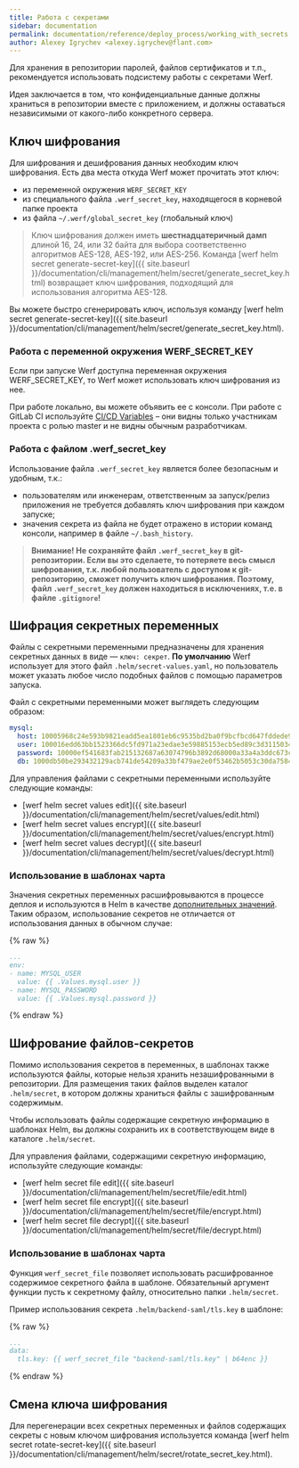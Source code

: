 ```yaml
---
title: Работа с секретами
sidebar: documentation
permalink: documentation/reference/deploy_process/working_with_secrets.html
author: Alexey Igrychev <alexey.igrychev@flant.com>
---
```


Для хранения в репозитории паролей, файлов сертификатов и т.п., рекомендуется использовать подсистему работы с секретами Werf.

Идея заключается в том, что конфиденциальные данные должны храниться в репозитории вместе с приложением, и должны оставаться независимыми от какого-либо конкретного сервера.

## Ключ шифрования

Для шифрования и дешифрования данных необходим ключ шифрования. Есть два места откуда Werf может прочитать этот ключ:
* из переменной окружения `WERF_SECRET_KEY`
* из специального файла `.werf_secret_key`, находящегося в корневой папке проекта
* из файла `~/.werf/global_secret_key` (глобальный ключ)

> Ключ шифрования должен иметь **шестнадцатеричный дамп** длиной 16, 24, или 32 байта для выбора соответственно алгоритмов AES-128, AES-192, или AES-256. Команда [werf helm secret generate-secret-key]({{ site.baseurl }}/documentation/cli/management/helm/secret/generate_secret_key.html) возвращает ключ шифрования, подходящий для использования алгоритма AES-128.

Вы можете быстро сгенерировать ключ, используя команду [werf helm secret generate-secret-key]({{ site.baseurl }}/documentation/cli/management/helm/secret/generate_secret_key.html).

### Работа с переменной окружения WERF_SECRET_KEY

Если при запуске Werf доступна переменная окружения WERF_SECRET_KEY, то Werf может использовать ключ шифрования из нее.

При работе локально, вы можете объявить ее с консоли. При работе с GitLab CI используйте [CI/CD Variables](https://docs.gitlab.com/ee/ci/variables/#variables) – они видны только участникам проекта с ролью master и не видны обычным разработчикам.

### Работа с файлом .werf_secret_key

Использование файла `.werf_secret_key` является более безопасным и удобным, т.к.:
* пользователям или инженерам, ответственным за запуск/релиз приложения не требуется добавлять ключ шифрования при каждом запуске;
* значения секрета из файла не будет отражено в истории команд консоли, например в файле `~/.bash_history`.

> **Внимание! Не сохраняйте файл `.werf_secret_key` в git-репозитории. Если вы это сделаете, то потеряете весь смысл шифрования, т.к. любой пользователь с доступом к git-репозиторию, сможет получить ключ шифрования. Поэтому, файл `.werf_secret_key` должен находиться  в исключениях, т.е. в файле `.gitignore`!**

## Шифрация секретных переменных

Файлы с секретными переменными предназначены для хранения секретных данных в виде — `ключ: секрет`. **По умолчанию** Werf использует для этого файл `.helm/secret-values.yaml`, но пользователь может указать любое число подобных файлов с помощью параметров запуска.

Файл с секретными переменными может выглядеть следующим образом:
```yaml
mysql:
  host: 10005968c24e593b9821eadd5ea1801eb6c9535bd2ba0f9bcfbcd647fddede9da0bf6e13de83eb80ebe3cad4
  user: 100016edd63bb1523366dc5fd971a23edae3e59885153ecb5ed89c3d31150349a4ff786760c886e5c0293990
  password: 10000ef541683fab215132687a63074796b3892d68000a33a4a3ddc673c3f4de81990ca654fca0130f17
  db: 1000db50be293432129acb741de54209a33bf479ae2e0f53462b5053c30da7584e31a589f5206cfa4a8e249d20
```

Для управления файлами с секретными переменными используйте следующие команды:
- [werf helm secret values edit]({{ site.baseurl }}/documentation/cli/management/helm/secret/values/edit.html)
- [werf helm secret values encrypt]({{ site.baseurl }}/documentation/cli/management/helm/secret/values/encrypt.html)
- [werf helm secret values decrypt]({{ site.baseurl }}/documentation/cli/management/helm/secret/values/decrypt.html)

### Использование в шаблонах чарта

Значения секретных переменных расшифровываются в процессе деплоя и используются в Helm в качестве [дополнительных значений](https://github.com/kubernetes/helm/blob/master/docs/chart_template_guide/values_files.md). Таким образом, использование секретов не отличается от использования данных в обычном случае:

{% raw %}
```yaml
...
env:
- name: MYSQL_USER
  value: {{ .Values.mysql.user }}
- name: MYSQL_PASSWORD
  value: {{ .Values.mysql.password }}
```
{% endraw %}

## Шифрование файлов-секретов

Помимо использования секретов в переменных, в шаблонах также используются файлы, которые нельзя хранить незашифрованными в репозитории. Для размещения таких файлов выделен каталог `.helm/secret`, в котором должны храниться файлы с зашифрованным содержимым.

Чтобы использовать файлы содержащие секретную информацию в шаблонах Helm, вы должны сохранить их в соответствующем виде в каталоге `.helm/secret`.

Для управления файлами, содержащими секретную информацию, используйте следующие команды:
- [werf helm secret file edit]({{ site.baseurl }}/documentation/cli/management/helm/secret/file/edit.html)
- [werf helm secret file encrypt]({{ site.baseurl }}/documentation/cli/management/helm/secret/file/encrypt.html)
- [werf helm secret file decrypt]({{ site.baseurl }}/documentation/cli/management/helm/secret/file/decrypt.html)

### Использование в шаблонах чарта

Функция `werf_secret_file` позволяет использовать расшифрованное содержимое секретного файла в шаблоне. Обязательный аргумент функции пусть к секретному файлу, относительно папки `.helm/secret`.

Пример использования секрета `.helm/backend-saml/tls.key` в шаблоне:

{% raw %}
```yaml
...
data:
  tls.key: {{ werf_secret_file "backend-saml/tls.key" | b64enc }}
```
{% endraw %}

## Смена ключа шифрования

Для перегенерации всех секретных переменных и файлов содержащих секреты с новым ключом шифрования используется команда [werf helm secret rotate-secret-key]({{ site.baseurl }}/documentation/cli/management/helm/secret/rotate_secret_key.html).
